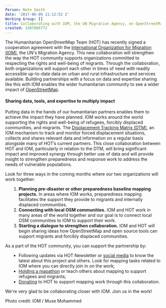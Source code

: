 ```yaml
---
Person: Nate Smith
date: '2017-06-09 11:12:52 Z'
Working Group: []
title: Collaborating with IOM, the UN Migration Agency, on OpenStreetMap
created: 1497006772
---
```

<p>The Humanitarian OpenStreetMap Team (HOT) has recently signed a cooperation agreement with the <a href="http://www.iom.int/">International Organization for Migration (IOM)</a>, the UN's Migration Agency. This new collaboration will strengthen the way the HOT community supports organizations committed to respecting the rights and well-being of migrants. Through the collaboration, both organizations will support each other in times of need with readily accessible up-to-date data on urban and rural infrastructure and services available. Building partnerships with a focus on data and expertise sharing like this with IOM enables the wider humanitarian community to see a wider impact of <a href="https://www.openstreetmap.org">OpenStreetMap</a>.</p><h4>Sharing data, tools, and expertise to multiply impact</h4><p>Putting data in the hands of our humanitarian partners enables them to achieve the impact they have planned. IOM works around the world supporting the rights and well-being of refugees, forcibly displaced communities, and migrants. The <a href="http://www.globaldtm.info/">Displacement Tracking Matrix (DTM)</a>, an IOM mechanism to track and monitor forced displacement situations, collects and shares relevant data and information on a regular basis alongside many of HOT’s current partners. This close collaboration between HOT and IOM, particularly in relation to the DTM, will bring significant impact and improved synergy through better use of data and will provide insight to strengthen preparedness and response work to address the needs of vulnerable populations.</p><p>Look for three ways in the coming months where our two organizations will work together:&nbsp;</p><ol style="margin-left: 20px;"><li><strong>Planning pre-disaster or other preparedness baseline mapping projects.</strong> In areas where IOM works, preparedness mapping facilitates the support they provide to migrants and internally displaced communities.</li><li><strong>Connecting with local OSM communities.</strong> IOM and HOT work in many areas of the world together and our goal is to connect local OSM communities to IOM to support their work.&nbsp;</li><li><strong>Starting a dialogue to strengthen collaboration.</strong> IOM and HOT will begin sharing ideas how OpenStreetMap and open source tools can support migrants and forcibly displaced communities.&nbsp;</li></ol><p>As a part of the HOT community, you can support the partnership by:</p><ul style="margin-left: 20px;"><li>Following updates via HOT Newsletter or <a href="https://twitter.com/hotosm">social media</a> to know the latest about this project and others. Look for mapping tasks related to IOM where you can directly join in on the work;</li><li><a href="http://www.missingmaps.org/host/">Holding a mapathon</a> or teach others about mapping to support refugees and migrants;</li><li><a href="https://www.hotosm.org/donate">Donating</a> to HOT to support mapping work through this collaboration.</li></ul><p>We're very glad to be collaborating closer with IOM. Join us in the work!</p><p>Photo credit: IOM / Muse Mohammed</p>
